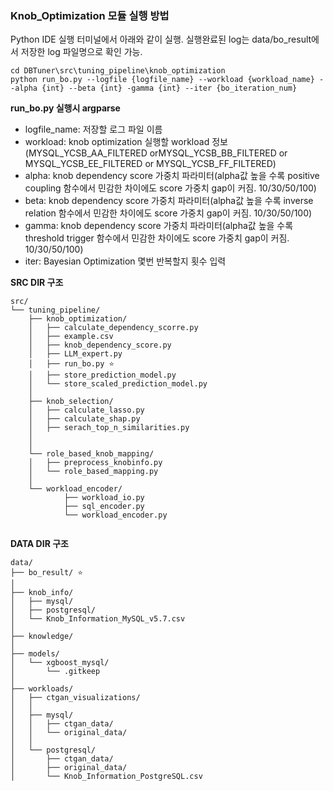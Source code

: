 ### Knob_Optimization 모듈 실행 방법

Python IDE 실행 터미널에서 아래와 같이 실행.
실행완료된 log는 data/bo_result에서 저장한 log 파일명으로 확인 가능.
```
cd DBTuner\src\tuning_pipeline\knob_optimization
python run_bo.py --logfile {logfile_name} --workload {workload_name} --alpha {int} --beta {int} -gamma {int} --iter {bo_iteration_num}
```

**run_bo.py 실행시 argparse**
- logfile_name: 저장할 로그 파일 이름
- workload: knob optimization 실행할 workload 정보(MYSQL_YCSB_AA_FILTERED orMYSQL_YCSB_BB_FILTERED or MYSQL_YCSB_EE_FILTERED or MYSQL_YCSB_FF_FILTERED)
- alpha: knob dependency score 가중치 파라미터(alpha값 높을 수록 positive coupling 함수에서 민감한 차이에도 score 가중치 gap이 커짐. 10/30/50/100)
- beta: knob dependency score 가중치 파라미터(alpha값 높을 수록 inverse relation 함수에서 민감한 차이에도 score 가중치 gap이 커짐. 10/30/50/100)
- gamma: knob dependency score 가중치 파라미터(alpha값 높을 수록 threshold trigger 함수에서 민감한 차이에도 score 가중치 gap이 커짐. 10/30/50/100)
- iter: Bayesian Optimization 몇번 반복할지 횟수 입력



**SRC DIR 구조**
```
src/
└── tuning_pipeline/
    ├── knob_optimization/
    │   ├── calculate_dependency_scorre.py
    │   ├── example.csv
    │   ├── knob_dependency_score.py
    │   ├── LLM_expert.py
    │   ├── run_bo.py ⭐
    │   ├── store_prediction_model.py
    │   └── store_scaled_prediction_model.py
    │
    ├── knob_selection/
    │   ├── calculate_lasso.py
    │   ├── calculate_shap.py
    │   ├── serach_top_n_similarities.py
    │  
    │
    └── role_based_knob_mapping/
    │   ├── preprocess_knobinfo.py
    │   └── role_based_mapping.py
    │
    └── workload_encoder/
            ├── workload_io.py
            ├── sql_encoder.py
            └── workload_encoder.py


```

**DATA DIR 구조**

```
data/
├── bo_result/ ⭐
│
├── knob_info/
│   ├── mysql/
│   ├── postgresql/
│   └── Knob_Information_MySQL_v5.7.csv
│
├── knowledge/
│
├── models/
│   └── xgboost_mysql/
│       └── .gitkeep
│
├── workloads/
│   ├── ctgan_visualizations/
│   │
│   ├── mysql/
│   │   ├── ctgan_data/
│   │   └── original_data/
│   │
│   └── postgresql/
│       ├── ctgan_data/
│       ├── original_data/
│       └── Knob_Information_PostgreSQL.csv

```

